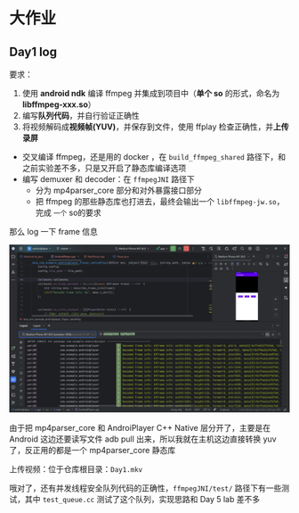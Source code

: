 # 大作业


## Day1 log

要求：

1. 使用 **android ndk** 编译 ffmpeg 并集成到项目中（**单个 so** 的形式，命名为 **libffmpeg-xxx.so**）
2. 编写**队列代码**，并自行验证正确性
3. 将视频解码成**视频帧(YUV)**，并保存到文件，使用 ffplay 检查正确性，并**上传录屏**

- 交叉编译 ffmpeg，还是用的 docker ，在 `build_ffmpeg_shared` 路径下，和之前实验差不多，只是又开启了静态库编译选项
- 编写 demuxer 和 decoder：在 `ffmpegJNI` 路径下
    - 分为 mp4parser_core 部分和对外暴露接口部分
    - 把 ffmpeg 的那些静态库也打进去，最终会输出一个 `libffmpeg-jw.so`，完成 `一个` so的要求

那么 log 一下 frame 信息

![alt text](assets/image.png)

由于把 mp4parser_core 和 AndroiPlayer C++ Native 层分开了，主要是在 Android 这边还要读写文件 adb pull 出来，所以我就在主机这边直接转换 yuv 了，反正用的都是一个 mp4parser_core 静态库

上传视频：位于仓库根目录：`Day1.mkv`

哦对了，还有并发线程安全队列代码的正确性，`ffmpegJNI/test/` 路径下有一些测试，其中 `test_queue.cc` 测试了这个队列，实现思路和 Day 5 lab 差不多
